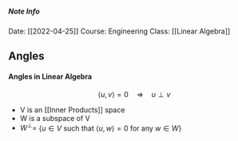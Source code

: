 ##### Note Info
Date: [[2022-04-25]]
Course: Engineering
Class: [[Linear Algebra]]
## Angles
#### Angles in Linear Algebra
$$ \langle u,v\rangle = 0 \quad \Rightarrow\quad u\perp v $$
- V is an [[Inner Products]] space
- W is a subspace of V
- $W^\perp =$ {$u\in V$ such that $\langle u,w\rangle = 0$ for any $w\in W$}
